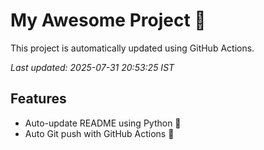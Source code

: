 # My Awesome Project 🚀

This project is automatically updated using GitHub Actions.

_Last updated: 2025-07-31 20:53:25 IST_

## Features
- Auto-update README using Python 🐍
- Auto Git push with GitHub Actions 🤖
